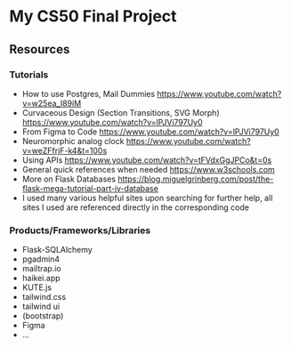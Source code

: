 # My CS50 Final Project

## Resources

### Tutorials

- How to use Postgres, Mail Dummies https://www.youtube.com/watch?v=w25ea_I89iM
- Curvaceous Design (Section Transitions, SVG Morph) https://www.youtube.com/watch?v=lPJVi797Uy0
- From Figma to Code https://www.youtube.com/watch?v=lPJVi797Uy0
- Neuromorphic analog clock https://www.youtube.com/watch?v=weZFfrjF-k4&t=100s
- Using APIs https://www.youtube.com/watch?v=tFVdxGgJPCo&t=0s
- General quick references when needed https://www.w3schools.com
- More on Flask Databases https://blog.miguelgrinberg.com/post/the-flask-mega-tutorial-part-iv-database
- I used many various helpful sites upon searching for further help, all sites I used are referenced directly in the corresponding code

### Products/Frameworks/Libraries

- Flask-SQLAlchemy
- pgadmin4
- mailtrap.io
- haikei.app
- KUTE.js
- tailwind.css
- tailwind ui
- (bootstrap)
- Figma
- ...
